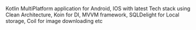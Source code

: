 Kotlin MultiPlatform application for Android, IOS with latest Tech stack using Clean Architecture, Koin for DI, MVVM framework, SQLDelight for Local storage, Coil for image downloading etc

